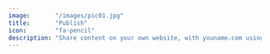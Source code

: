 ```yaml
---
image:       "/images/pic01.jpg"
title:       "Publish"
icon:        "fa-pencil"
description: "Share content on your own website, with youname.com using an app like Known, Wordpress, Ghost, etcetera."
---
```


